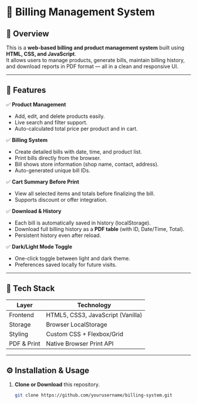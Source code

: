 # 🧾 Billing Management System

## 📌 Overview  
This is a **web-based billing and product management system** built using **HTML, CSS, and JavaScript**.  
It allows users to manage products, generate bills, maintain billing history, and download reports in PDF format — all in a clean and responsive UI.

---

## 🚀 Features

✅ **Product Management**  
- Add, edit, and delete products easily.  
- Live search and filter support.  
- Auto-calculated total price per product and in cart.  

✅ **Billing System**  
- Create detailed bills with date, time, and product list.  
- Print bills directly from the browser.  
- Bill shows store information (shop name, contact, address).  
- Auto-generated unique bill IDs.  

✅ **Cart Summary Before Print**  
- View all selected items and totals before finalizing the bill.  
- Supports discount or offer integration.  

✅ **Download & History**  
- Each bill is automatically saved in history (localStorage).  
- Download full billing history as a **PDF table** (with ID, Date/Time, Total).  
- Persistent history even after reload.  

✅ **Dark/Light Mode Toggle**  
- One-click toggle between light and dark theme.  
- Preferences saved locally for future visits.

---

## 🧠 Tech Stack

| Layer | Technology |
|-------|-------------|
| Frontend | HTML5, CSS3, JavaScript (Vanilla) |
| Storage | Browser LocalStorage |
| Styling | Custom CSS + Flexbox/Grid |
| PDF & Print | Native Browser Print API |

---

## ⚙️ Installation & Usage

1. **Clone or Download** this repository.  
   ```bash
   git clone https://github.com/yourusername/billing-system.git

